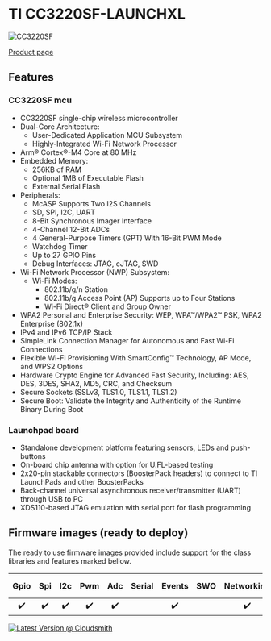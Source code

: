 # TI CC3220SF-LAUNCHXL

![CC3220SF](../../images/reference-targets/cc3220sf-launchxl.jpg)

[Product page](http://www.ti.com/tool/CC3220SF-LAUNCHXL)

## Features

### CC3220SF mcu

- CC3220SF single-chip wireless microcontroller
- Dual-Core Architecture:
  - User-Dedicated Application MCU Subsystem
  - Highly-Integrated Wi-Fi Network Processor
- Arm® Cortex®-M4 Core at 80 MHz
- Embedded Memory:
  - 256KB of RAM
  - Optional 1MB of Executable Flash
  - External Serial Flash
- Peripherals:
  - McASP Supports Two I2S Channels
  - SD, SPI, I2C, UART
  - 8-Bit Synchronous Imager Interface
  - 4-Channel 12-Bit ADCs
  - 4 General-Purpose Timers (GPT) With 16-Bit PWM Mode
  - Watchdog Timer
  - Up to 27 GPIO Pins
  - Debug Interfaces: JTAG, cJTAG, SWD
- Wi-Fi Network Processor (NWP) Subsystem:
  - Wi-Fi Modes:
    - 802.11b/g/n Station
    - 802.11b/g Access Point (AP) Supports up to Four Stations
    - Wi-Fi Direct® Client and Group Owner
- WPA2 Personal and Enterprise Security: WEP, WPA™/WPA2™ PSK, WPA2 Enterprise (802.1x)
- IPv4 and IPv6 TCP/IP Stack
- SimpleLink Connection Manager for Autonomous and Fast Wi-Fi Connections
- Flexible Wi-Fi Provisioning With SmartConfig™ Technology, AP Mode, and WPS2 Options
- Hardware Crypto Engine for Advanced Fast Security, Including: AES, DES, 3DES, SHA2, MD5, CRC, and Checksum
- Secure Sockets (SSLv3, TLS1.0, TLS1.1, TLS1.2)
- Secure Boot: Validate the Integrity and Authenticity of the Runtime Binary During Boot

### Launchpad board

- Standalone development platform featuring sensors, LEDs and push-buttons
- On-board chip antenna with option for U.FL-based testing
- 2x20-pin stackable connectors (BoosterPack headers) to connect to TI LaunchPads and other BoosterPacks
- Back-channel universal asynchronous receiver/transmitter (UART) through USB to PC
- XDS110-based JTAG emulation with serial port for flash programming

## Firmware images (ready to deploy)

The ready to use firmware images provided include support for the class libraries and features marked bellow.

| Gpio | Spi | I2c | Pwm | Adc | Serial | Events | SWO | Networking | Large Heap |
|:---:|:---:|:---:|:---:|:---:|:---:|:---:|:---:|:---:|:---:|
| :heavy_check_mark: | :heavy_check_mark: | :heavy_check_mark: | :heavy_check_mark: | :heavy_check_mark: | | :heavy_check_mark: | | :heavy_check_mark: | |

[![Latest Version @ Cloudsmith](https://api-prd.cloudsmith.io/v1/badges/version/net-nanoframework/nanoframework-images/raw/TI_CC3220SF_LAUNCHXL/latest/x/?render=true)](https://cloudsmith.io/~net-nanoframework/repos/nanoframework-images/packages/detail/raw/TI_CC3220SF_LAUNCHXL/latest/)
